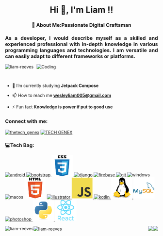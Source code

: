 
<h1 align="center">Hi 👋, I'm Liam !!</h1>
<h3 align="center">💫 About Me:Passionate Digital Craftsman  </h3>
<h3 align ="justify"> As a developer, I would describe myself as a skilled and experienced professional with in-depth knowledge in various programming languages and technologies. 
  I am versatile and can easily adapt to different frameworks or platforms.
</h3>
<img align="right" alt="Coding" width="400" src="https://i.pinimg.com/originals/f1/e7/34/f1e734f9cade86fe737a9aa404ad5677.gif">
<p align="left"> <img src="https://komarev.com/ghpvc/?username=liam-reeves&label=Profile%20views&color=0e75b6&style=flat" alt="liam-reeves" /> </p>

<p align="left"> <a href="https://twitter.com/" target="blank"><img src="https://img.shields.io/twitter/follow/?logo=twitter&style=for-the-badge" alt="" /></a> </p>

- 🔭 I’m currently studying **Jetpack Compose**

- 📫 How to reach me **wesleyliam005@gmail.com**

- ⚡ Fun fact **Knowledge is power if put to good use**

<h3 align="left">Connect with me:</h3>
<p align="left">
<a href="https://instagram.com/thetech_genex" target="blank"><img align="center" src="https://raw.githubusercontent.com/rahuldkjain/github-profile-readme-generator/master/src/images/icons/Social/instagram.svg" alt="thetech_genex" height="30" width="40" /></a>
<a href="https://www.youtube.com/channel/UCeN66r2Rz6UeMGx6Y0nxVeA" target="blank"><img align="center" src="https://raw.githubusercontent.com/rahuldkjain/github-profile-readme-generator/master/src/images/icons/Social/youtube.svg" alt="TECH GENEX" height="30" width="40" /></a>
</p>

<h3 align="left">💻Tech Bag:</h3>
<p align="left"> <a href="https://developer.android.com" target="_blank" rel="noreferrer"> <img src="https://github.com/Liam-Reeves/Liam-Reeves/assets/137655583/1c297048-daaf-4c6d-8226-fd5f7dbc357e" alt="android" width="80" height="80"/> </a> <a href="https://getbootstrap.com" target="_blank" rel="noreferrer"> <img src="https://github.com/Liam-Reeves/Liam-Reeves/assets/137655583/133ea1c3-6b99-4b71-8584-4e01789dbe8b" alt="bootstrap" width="70" height="70"/> </a> <a href="https://www.w3schools.com/css/" target="_blank" rel="noreferrer"> <img src="https://raw.githubusercontent.com/devicons/devicon/master/icons/css3/css3-original-wordmark.svg" alt="css3" width="70" height="70"/> </a> <a href="https://www.djangoproject.com/" target="_blank" rel="noreferrer"> <img src="https://cdn.worldvectorlogo.com/logos/django.svg" alt="django" width="70" height="70"/> </a> <a href="https://firebase.google.com/" target="_blank" rel="noreferrer"> <img src="https://www.vectorlogo.zone/logos/firebase/firebase-icon.svg" alt="firebase" width="70" height="70"/> </a> <a href="https://git-scm.com/" target="_blank" rel="noreferrer"> <img src="https://www.vectorlogo.zone/logos/git-scm/git-scm-icon.svg" alt="git" width="70" height="70"/> </a><img src="https://img.shields.io/badge/Windows-0078D6?style=for-the-badge&logo=windows&logoColor=white" alt="windows" width="70" height="70"/><img src="https://github.com/Liam-Reeves/Liam-Reeves/assets/137655583/0106bd02-2901-4320-808c-2e5c4a9dddfa" alt="macos" width="70" height="70</p>
 </p>
<p><a href="https://www.w3.org/html/" target="_blank" rel="noreferrer"> <img src="https://raw.githubusercontent.com/devicons/devicon/master/icons/html5/html5-original-wordmark.svg" alt="html5" width="70" height="70"/> </a> <a href="https://www.adobe.com/in/products/illustrator.html" target="_blank" rel="noreferrer"> <img src="https://www.vectorlogo.zone/logos/adobe_illustrator/adobe_illustrator-icon.svg" alt="illustrator" width="70" height="70"/> </a> <a href="https://developer.mozilla.org/en-US/docs/Web/JavaScript" target="_blank" rel="noreferrer"> <img src="https://raw.githubusercontent.com/devicons/devicon/master/icons/javascript/javascript-original.svg" alt="javascript" width="70" height="70"/> </a> <a href="https://kotlinlang.org" target="_blank" rel="noreferrer"> <img src="https://www.vectorlogo.zone/logos/kotlinlang/kotlinlang-icon.svg" alt="kotlin" width="70" height="70"/> </a> <a href="https://www.linux.org/" target="_blank" rel="noreferrer"> <img src="https://raw.githubusercontent.com/devicons/devicon/master/icons/linux/linux-original.svg" alt="linux" width="70" height="70"/> </a> <a href="https://www.mysql.com/" target="_blank" rel="noreferrer"> <img src="https://raw.githubusercontent.com/devicons/devicon/master/icons/mysql/mysql-original-wordmark.svg" alt="mysql" width="70" height="70"/> </a> <a href="https://www.photoshop.com/en" target="_blank" rel="noreferrer"> <img src="https://github.com/Liam-Reeves/Liam-Reeves/assets/137655583/1471597c-3271-4f6c-bd63-4678feb5cd66" alt="photoshop" width="70" height="70"/> </a> <a href="https://www.python.org" target="_blank" rel="noreferrer"> <img src="https://raw.githubusercontent.com/devicons/devicon/master/icons/python/python-original.svg" alt="python" width="70" height="70"/> </a> <a href="https://reactjs.org/" target="_blank" rel="noreferrer"> <img src="https://raw.githubusercontent.com/devicons/devicon/master/icons/react/react-original-wordmark.svg" alt="react" width="70" height="70"/> </a></p>


<p class ="design"><img align="left" src="https://github-readme-stats.vercel.app/api?username=Liam-Reeves&show_icons=true&theme=dark#gh-dark-mode-only" alt="liam-reeves" />
    <img align="right" src ="https://github-readme-stats.vercel.app/api/top-langs/?username=Liam-Reeves & https://github.com/Liam-Reeves/github-readme-stats&show_icons=true&theme=dark#gh-dark-mode-only"/> 
    <img  align="right" src ="https://github-readme-stats.vercel.app/api/top-langs/?username=Liam-Reeves&size_weight=0.5&count_weight=0.5"/>
</p>

<p><img align="center" src="https://github-readme-streak-stats.herokuapp.com/?user=liam-reeves&&show_icons=true&theme=dark#gh-dark-mode-only " alt="liam-reeves" /></p>






